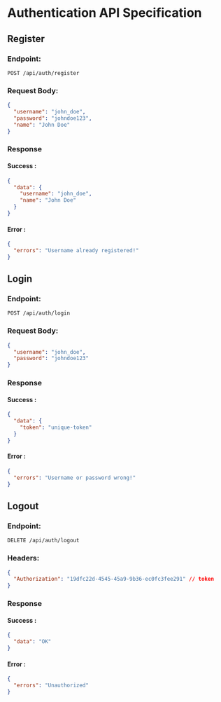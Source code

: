# Authentication API Specification

## Register

### Endpoint:

```http
POST /api/auth/register
```

### Request Body:

```json
{
  "username": "john_doe",
  "password": "johndoe123",
  "name": "John Doe"
}
```

### Response

#### Success :

```json
{
  "data": {
    "username": "john_doe",
    "name": "John Doe"
  }
}
```

#### Error :

```json
{
  "errors": "Username already registered!"
}
```

## Login

### Endpoint:

```http
POST /api/auth/login
```

### Request Body:

```json
{
  "username": "john_doe",
  "password": "johndoe123"
}
```

### Response

#### Success :

```json
{
  "data": {
    "token": "unique-token"
  }
}
```

#### Error :

```json
{
  "errors": "Username or password wrong!"
}
```

## Logout

### Endpoint:

```http
DELETE /api/auth/logout
```

### Headers:

```json
{
  "Authorization": "19dfc22d-4545-45a9-9b36-ec0fc3fee291" // token
}
```

### Response

#### Success :

```json
{
  "data": "OK"
}
```

#### Error :

```json
{
  "errors": "Unauthorized"
}
```
